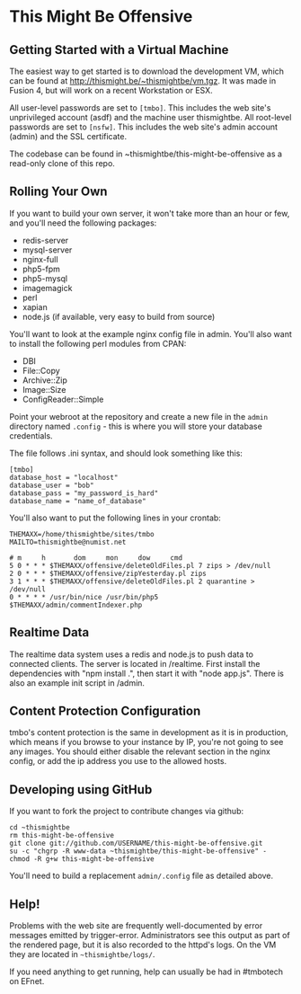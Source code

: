 This Might Be Offensive
=======================

Getting Started with a Virtual Machine
--------------------------------------

The easiest way to get started is to download the development VM, which can be found at http://thismight.be/~thismightbe/vm.tgz. It was made in Fusion 4, but will work on a recent Workstation or ESX.

All user-level passwords are set to `[tmbo]`. This includes the web site's unprivileged account (asdf) and the machine user thismightbe.
All root-level passwords are set to `[nsfw]`. This includes the web site's admin account (admin) and the SSL certificate.

The codebase can be found in ~thismightbe/this-might-be-offensive as a read-only clone of this repo.

Rolling Your Own
----------------

If you want to build your own server, it won't take more than an hour or few, and you'll need the following packages:

* redis-server
* mysql-server
* nginx-full
* php5-fpm
* php5-mysql
* imagemagick
* perl
* xapian
* node.js (if available, very easy to build from source)

You'll want to look at the example nginx config file in admin. You'll also want to install the following perl modules from CPAN:

* DBI
* File::Copy
* Archive::Zip
* Image::Size
* ConfigReader::Simple

Point your webroot at the repository and create a new file in the `admin` directory named `.config` - this is where you will store your
database credentials.

The file follows .ini syntax, and should look something like this:

    [tmbo]
    database_host = "localhost"
    database_user = "bob"
    database_pass = "my_password_is_hard"
    database_name = "name_of_database"

You'll also want to put the following lines in your crontab:

    THEMAXX=/home/thismightbe/sites/tmbo
    MAILTO=thismightbe@numist.net
    
    # m     h       dom     mon     dow     cmd
    5 0 * * * $THEMAXX/offensive/deleteOldFiles.pl 7 zips > /dev/null
    2 0 * * * $THEMAXX/offensive/zipYesterday.pl zips
    3 1 * * * $THEMAXX/offensive/deleteOldFiles.pl 2 quarantine > /dev/null
    0 * * * * /usr/bin/nice /usr/bin/php5 $THEMAXX/admin/commentIndexer.php

Realtime Data
-------------------------

The realtime data system uses a redis and node.js to push data to connected clients.  The server is located in /realtime.  First install the dependencies with "npm install .", then start it with "node app.js".  There is also an example init script in /admin.


Content Protection Configuration
-------------------------

tmbo's content protection is the same in development as it is in production, which means if you browse to your instance by IP, you're not going to see any images. You should either disable the relevant section in the nginx config, or add the ip address you use to the allowed hosts. 

Developing using GitHub
-----------------------

If you want to fork the project to contribute changes via github:

    cd ~thismightbe
    rm this-might-be-offensive
    git clone git://github.com/USERNAME/this-might-be-offensive.git
    su -c "chgrp -R www-data ~thismightbe/this-might-be-offensive" -
    chmod -R g+w this-might-be-offensive

You'll need to build a replacement `admin/.config` file as detailed above.

Help!
-----

Problems with the web site are frequently well-documented by error messages emitted by trigger-error. Administrators see this output as part of the rendered page, but it is also recorded to the httpd's logs. On the VM they are located in `~thismightbe/logs/`.

If you need anything to get running, help can usually be had in #tmbotech on EFnet.
